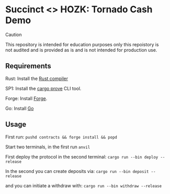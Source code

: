 # Succinct <> HOZK: Tornado Cash Demo

> [!CAUTION] 
> 
> This repository is intended for education purposes only
> this repoistory is not audited and is provided as is and is not intended for production use.

## Requirements

Rust: Install the [Rust compiler](https://www.rust-lang.org/tools/install)

SP1: Install the [cargo prove](https://docs.succinct.xyz/docs/sp1/getting-started/install) CLI tool.

Forge: Install [Forge](https://getfoundry.sh/introduction/installation).

Go: Install [Go](https://go.dev/doc/install)

## Usage

First run:
`pushd contracts && forge install && popd`

Start two terminals, in the first run
`anvil`

First deploy the protocol in the second terminal:
`cargo run --bin deploy --release`

In the second you can create deposits via:
`cargo run --bin deposit --release`

and you can initiate a withdraw with:
`cargo run --bin withdraw --release`